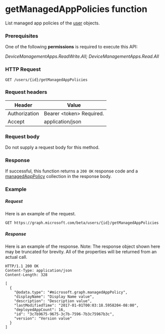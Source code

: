 ﻿# getManagedAppPolicies function
List managed app policies of the [user](../resources/intune_mam_user.md) objects.
### Prerequisites
One of the following **permissions** is required to execute this API:

*DeviceManagementApps.ReadWrite.All; DeviceManagementApps.Read.All*
### HTTP Request
<!-- {
  "blockType": "ignored"
}
-->
```http
GET /users/{id}/getManagedAppPolicies
```

### Request headers
|Header|Value|
|---|---|
|Authorization|Bearer &lt;token&gt; Required.|
|Accept|application/json|

### Request body
Do not supply a request body for this method.

### Response
If successful, this function returns a `200 OK` response code and a [managedAppPolicy](../resources/intune_mam_managedapppolicy.md) collection in the response body.

### Example
##### Request
Here is an example of the request.
```http
GET https://graph.microsoft.com/beta/users/{id}/getManagedAppPolicies
```

##### Response
Here is an example of the response. Note: The response object shown here may be truncated for brevity. All of the properties will be returned from an actual call.
```http
HTTP/1.1 200 OK
Content-Type: application/json
Content-Length: 328

[
  {
    "@odata.type": "#microsoft.graph.managedAppPolicy",
    "displayName": "Display Name value",
    "description": "Description value",
    "lastModifiedTime": "2017-01-01T00:03:18.5958204-08:00",
    "deployedAppCount": 16,
    "id": "3c7b9675-9675-3c7b-7596-7b3c75967b3c",
    "version": "Version value"
  }
]
```
